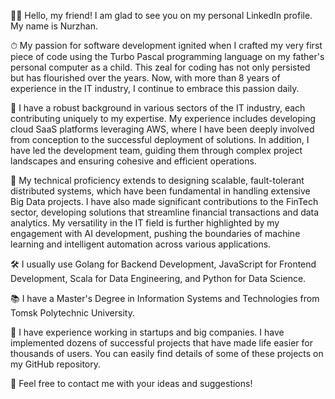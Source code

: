 ✌🏻 Hello, my friend! I am glad to see you on my personal LinkedIn profile. My name is Nurzhan.

⏱ My passion for software development ignited when I crafted my very first piece of code using the Turbo Pascal programming language on my father's personal computer as a child. This zeal for coding has not only persisted but has flourished over the years. Now, with more than 8 years of experience in the IT industry, I continue to embrace this passion daily.

🚀 I have a robust background in various sectors of the IT industry, each contributing uniquely to my expertise. My experience includes developing cloud SaaS platforms leveraging AWS, where I have been deeply involved from conception to the successful deployment of solutions. In addition, I have led the development team, guiding them through complex project landscapes and ensuring cohesive and efficient operations.

📡 My technical proficiency extends to designing scalable, fault-tolerant distributed systems, which have been fundamental in handling extensive Big Data projects. I have also made significant contributions to the FinTech sector, developing solutions that streamline financial transactions and data analytics. My versatility in the IT field is further highlighted by my engagement with AI development, pushing the boundaries of machine learning and intelligent automation across various applications.

🛠 I usually use Golang for Backend Development, JavaScript for Frontend Development, Scala for Data Engineering, and Python for Data Science.

📚 I have a Master's Degree in Information Systems and Technologies from Tomsk Polytechnic University.

🤖 I have experience working in startups and big companies. I have implemented dozens of successful projects that have made life easier for thousands of users. You can easily find details of some of these projects on my GitHub repository.

📩 Feel free to contact me with your ideas and suggestions!
